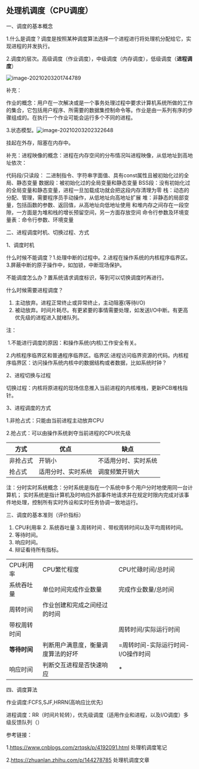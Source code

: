 ## 处理机调度（CPU调度）

一、调度的基本概念

1.什么是调度？调度是按照某种调度算法选择一个进程进行将处理机分配给它，实现进程的并发执行。

2.调度的层次。高级调度（作业调度），中级调度（内存调度），低级调度（**进程调度**）

![image-20210203201744789](C:\Users\94130\AppData\Roaming\Typora\typora-user-images\image-20210203201744789.png)

补充：

作业的概念：用户在一次解决或是一个事务处理过程中要求计算机系统所做的工作的集合，它包括用户程序、所需要的数据集控制命令等。作业是由一系列有序的步骤组成的。在执行一个作业可能会运行多个不同的进程。

3.状态模型。![image-20210203202322648](C:\Users\94130\AppData\Roaming\Typora\typora-user-images\image-20210203202322648.png)

挂起在外存，阻塞在内存中。

补充：进程映像的概念：进程在内存空间的分布情况叫进程映像，从低地址到高地址依次：

代码段/只读段：
二进制指令、字符串字面值、具有const属性且被初始化过的全局、静态变量
数据段：被初始化过的全局变量和静态变量
BSS段：没有初始化过的全局变量和静态变量，进程一旦加载成功就会把这段内存清理为零
栈：动态的分配、管理，需要程序员手动操作，从低地址向高地址扩展
堆：非静态的局部变量，包括函数的参数、返回值，从高地址向低地址使用
和堆内存之间存在一段空隙，一方面是为堆和栈的增长预留空间，另一方面存放空间
命令行参数及环境变量表：命令行参数、环境变量

二、进程调度时机、切换过程、方式

1、调度时机

什么时候不能调度？1.处理中断的过程中。2.进程在操作系统的内核程序临界区。3.屏蔽中断的原子操作中，如加锁，中断现场保护。

不能调度怎么办？置系统请求调度标识，等到可以切换调度时再进行。

什么时候需要进程调度？

1. 主动放弃。进程正常终止或异常终止，主动阻塞(等待I/O)
2. 被动放弃。时间片耗尽。有更紧要的事情需要处理，如发送I/O中断。有更高优先级的进程进入就绪队列。

注：

​	1.不能进行调度的原因：和操作系统(内核)工作安全有关。

​	2.内核程序临界区和普通程序临界区。临界区:进程访问临界资源的代码。内核程序临界区：访问操作系统内核中的数据结构或者数据，比如系统时钟？

2、进程切换与过程

切换过程：内核将原进程的现场信息推入当前进程的内核堆栈，更新PCB堆栈指针。

3、进程调度的方式

1.非抢占式：只能由当前进程主动放弃CPU

2.抢占式：可以由操作系统剥夺当前进程的CPU优先级

| 方式     | 优点               | 缺点                 |
| -------- | ------------------ | -------------------- |
| 非抢占式 | 开销小             | 不适用分时、实时系统 |
| 抢占式   | 适用分时、实时系统 | 调度频繁开销大       |

注：分时实时系统概念：分时系统是指在一个系统中多个用户分时地使用同一台计算机； 实时系统是指计算机及时响应外部事件地请求并在规定时限内完成对该事件地处理，控制所有实时外设和实时任务协调一致地运行。



三、调度的基本准则（评价指标）

1. CPU利用率 2. 系统吞吐量 3.周转时间 、带权周转时间以及平均周转时间。
2. 等待时间。
3. 响应时间。
4. 辩证看待所有指标。



|              |                                    |                                    |
| ------------ | ---------------------------------- | ---------------------------------- |
| CPU利用率    | CPU繁忙程度                        | CPU忙碌时间/总时间                 |
| 系统吞吐量   | 单位时间完成作业数量               | 完成作业数量/总时间                |
| 周转时间     | 作业创建和完成之间经过的时间       |                                    |
| 带权周转时间 |                                    | 周转时间/实际运行时间              |
| **等待时间** | 判断用户满意度，衡量调度算法的好坏 | =周转时间-实际运行时间-I/O操作时间 |
| 响应时间     | 判断交互进程是否快速响应           | *                                  |



四、调度算法

作业调度:FCFS,SJF,HRRN(高响应比优先)

进程调度：RR（时间片轮转），优先级调度（适用作业和进程，以及I/O调度）多级反馈队列（）



参考链接：

1.https://www.cnblogs.com/zrtqsk/p/4192091.html 处理机调度笔记

2.https://zhuanlan.zhihu.com/p/144278785 处理机调度文章